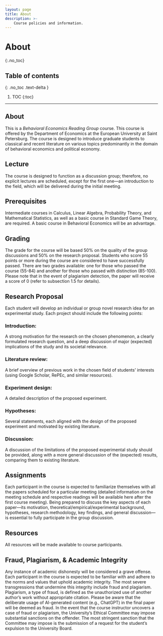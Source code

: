 ```yaml
---
layout: page
title: About
description: >-
    Course policies and information.
---
```


# About
{:.no_toc}

## Table of contents
{: .no_toc .text-delta }

1. TOC
{:toc}

---

## About

This is a _Behavioral Economics Reading Group_ course. This course is offered by the Department of Economics at the European University at Saint Petersburg. The course is designed to introduce graduate students to classical and recent literature on various topics predominantly in the domain of behavioral economics and political economy.

## Lecture

The course is designed to function as a discussion group; therefore, no explicit lectures are scheduled, except for the first one—an introduction to the field, which will be delivered during the initial meeting.


## Prerequisites

Intermediate courses in Calculus, Linear Algebra, Probability Theory, and Mathematical Statistics, as well as a basic course in Standard Game Theory, are required. A basic course in Behavioral Economics will be an advantage.

## Grading

The grade for the course will be based 50% on the quality of the group discussions and 50% on the research proposal. 
Students who score 55 points or more during the course are considered to have successfully passed. There are two grades available: one for those who passed the course (55-84) and another for those who passed with distinction (85-100). Please note that in the event of plagiarism detection, the paper will receive a score of 0 (refer to subsection 1.5 for details).


## Research Proposal
Each student will develop an individual or group novel research idea for an experimental study. Each project should include the following points:

### Introduction: 
A strong motivation for the research on the chosen phenomenon, a clearly formulated research question, and a deep discussion of major (expected) implications of the study and its societal relevance.

### Literature review:
A brief overview of previous work in the chosen field of students’ interests (using Google Scholar, RePEc, and similar resources).

### Experiment design: 
A detailed description of the proposed experiment.

### Hypotheses: 
Several statements, each aligned with the design of the proposed experiment and motivated by existing literature.

### Discussion: 
A discussion of the limitations of the proposed experimental study should be provided, along with a more general discussion of the (expected) results, comparing them to existing literature.





## Assignments

Each participant in the course is expected to familiarize themselves with all the papers scheduled for a particular meeting (detailed information on the meeting schedule and respective readings will be available here after the first course meeting). Being prepared to discuss the key aspects of each paper—its motivation, theoretical/empirical/experimental background, hypotheses, research methodology, key findings, and general discussion—is essential to fully participate in the group discussion.

## Resources

All resources will be made available to course participants.


## Fraud, Plagiarism, & Academic Integrity

Any instance of academic dishonesty will be considered a grave offense. Each participant in the course is expected to be familiar with and adhere to the norms and values that uphold academic integrity. The most severe transgressions that undermine this integrity include fraud and plagiarism. Plagiarism, a type of fraud, is defined as the unauthorized use of another author’s work without appropriate citation. Please be aware that the deliberate usage of AI-generated content (e.g., ChatGPT) in the final paper will be deemed as fraud. In the event that the course instructor uncovers a case of fraud or plagiarism, the University’s Ethical Committee may impose substantial sanctions on the offender. The most stringent sanction that the Committee may impose is the submission of a request for the student’s expulsion to the University Board.







